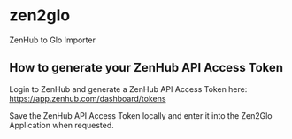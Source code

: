 # zen2glo
ZenHub to Glo Importer

## How to generate your ZenHub API Access Token

Login to ZenHub and generate a ZenHub API Access Token here:
https://app.zenhub.com/dashboard/tokens

Save the ZenHub API Access Token locally and enter it into the Zen2Glo Application when requested.

